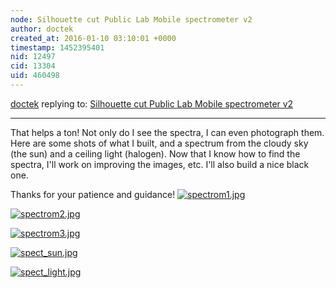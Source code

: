 ```yaml
---
node: Silhouette cut Public Lab Mobile spectrometer v2
author: doctek
created_at: 2016-01-10 03:10:01 +0000
timestamp: 1452395401
nid: 12497
cid: 13304
uid: 460498
---
```




[doctek](../profile/doctek) replying to: [Silhouette cut Public Lab Mobile spectrometer v2](../notes/briandegger/12-11-2015/silhouette-cut-public-lab-mobile-spectrometer-v2)

----
That helps a ton! Not only do I see the spectra, I can even photograph them. Here are some shots of what I built, and a spectrum from the cloudy sky (the sun) and a ceiling light (halogen). Now that I know how to find the spectra, I'll work on improving the images, etc. I'll also build a nice black one.

Thanks for your patience and guidance!
[![spectrom1.jpg](//i.publiclab.org/system/images/photos/000/013/588/medium/spectrom1.jpg)](//i.publiclab.org/system/images/photos/000/013/588/original/spectrom1.jpg)


[![spectrom2.jpg](//i.publiclab.org/system/images/photos/000/013/589/medium/spectrom2.jpg)](//i.publiclab.org/system/images/photos/000/013/589/original/spectrom2.jpg)


[![spectrom3.jpg](//i.publiclab.org/system/images/photos/000/013/590/medium/spectrom3.jpg)](//i.publiclab.org/system/images/photos/000/013/590/original/spectrom3.jpg)


[![spect_sun.jpg](//i.publiclab.org/system/images/photos/000/013/591/medium/spect_sun.jpg)](//i.publiclab.org/system/images/photos/000/013/591/original/spect_sun.jpg)


[![spect_light.jpg](//i.publiclab.org/system/images/photos/000/013/592/medium/spect_light.jpg)](//i.publiclab.org/system/images/photos/000/013/592/original/spect_light.jpg)

